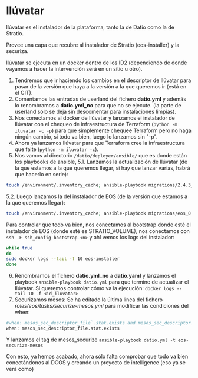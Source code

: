 # Ilúvatar

Ilúvatar es el instalador de la plataforma, tanto la de Datio como la de Stratio.

Provee una capa que recubre al instalador de Stratio (eos-installer) y la securiza.

Ilúvatar se ejecuta en un docker dentro de los ID2 (dependiendo de donde vayamos a hacer la intervención será en un sitio u otro).

1. Tendremos que ir haciendo los cambios en el descriptor de Ilúvatar para pasar de la versión que haya a la versión a la que queremos ir (está en el GIT).
2. Comentamos las entradas de userland del fichero **datio.yml** y además lo renombramos a **datio.yml_no** para que no se ejecute. (la parte de userland sólo se deja sin descomentar para instalaciones limpias).
3. Nos conectamos al docker de Ilúvatar y lanzamos el instalador de Ilúvatar con el chequeo de infraestructura de Terraform (`python -m iluvatar -c -p`) para que simplemente chequee Terraform pero no haga ningún cambio, si todo va bien, luego lo lanzamos sin "-p".
4. Ahora ya lanzamos Ilúvatar para que Terraform cree la infraestructura que falte (`python -m iluvatar -c`).
5. Nos vamos al directorio `/datio/deployer/ansible/` que es donde están los playbooks de ansible,
5.1. Lanzamos la actualización de Ilúvatar (de la que estamos a la que queremos llegar, si hay que lanzar varias, habrá que hacerlo en serie):
~~~ bash
touch /environment/.inventory_cache; ansible-playbook migrations/2.4.3_to_2.5.0.yml
~~~
5.2. Luego lanzamos la del instalador de EOS (de la versión que estamos a la que queremos llegar):
~~~ bash
touch /environment/.inventory_cache; ansible-playbook migrations/eos_0.12.10_to_0.12.17.yml
~~~

  Para controlar que todo va bien, nos conectamos al bootstrap donde esté el instalador de EOS (donde esté es STRATIO_VOLUME), nos conectamos con `ssh -F ssh_config bootstrap-<n>` y ahí vemos los logs del instalador:
  ~~~ bash
  while true
  do
  sudo docker logs --tail -f 10 eos-installer
  done
  ~~~
6. Renombramos el fichero **datio.yml_no** a **datio.yaml** y lanzamos el playbook `ansible-playbook datio.yml` para que termine de actualizar el Ilúvatar.
Si queremos controlar cómo va la ejecución: `docker logs --tail 10 -f <id_iluvatar>`
7. Securizamos mesos: Se ha editado la última linea del fichero *roles/eos/tasks/securize-mesos.yml* para modificar las condiciones del when:
  ~~~ bash
  #when: mesos_sec_descriptor_file`.stat.exists and mesos_sec_descriptor.changed
  when: mesos_sec_descriptor_file.stat.exists
  ~~~
Y lanzamos el tag de mesos_securize `ansible-playbook datio.yml -t eos-securize-mesos`

Con esto, ya hemos acabado, ahora sólo falta comprobar que todo va bien conectándonos al DCOS y creando un proyecto de intelligence (eso ya se verá como)